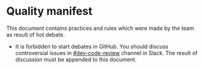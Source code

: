 # Quality manifest

This document contains practices and rules which were made by the team as result of hot debate.

- It is forbidden to start debates in GitHub. You should discuss controversial issues in [#dev-code-review](https://instamart.slack.com/messages/CAJAM7ZNW) channel in Slack. The result of discussion must be appended to this document.
